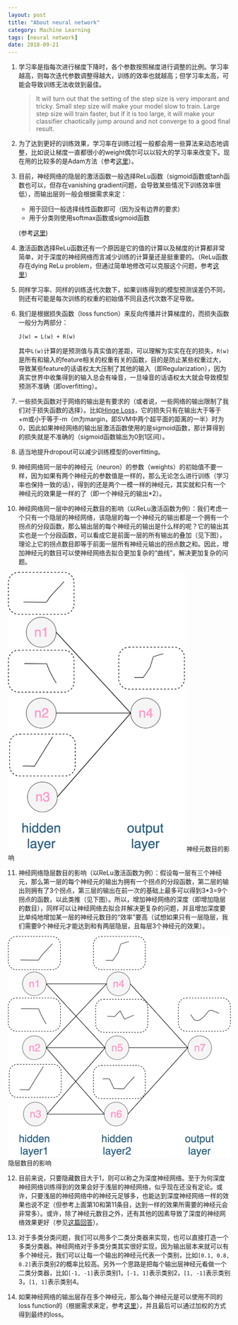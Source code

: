 ```yaml
---
layout: post
title: "About neural network"
category: Machine Learning
tags: [neural network]
date: 2018-09-21
---
```


1. 学习率是指每次进行梯度下降时，各个参数按照梯度进行调整的比例。学习率越高，则每次迭代参数调整得越大，训练的效率也就越高；但学习率太高，可能会导致训练无法收敛到最佳。

   > It will turn out that the setting of the step size is very imporant and tricky. Small step size will make your model slow to train. Large step size will train faster, but if it is too large, it will make your classifier chaotically jump around and not converge to a good final result.

2. 为了达到更好的训练效果，学习率在训练过程一般都会用一些算法来动态地调整，比如说让梯度一直都很小的weight偶尔可以以较大的学习率来改变下。现在用的比较多的是Adam方法（参考[这里](https://medium.com/@gauravksinghCS/adaptive-learning-rate-methods-e6e00dcbae5e)）。

3. 目前，神经网络的隐层的激活函数一般选择ReLu函数（sigmoid函数或tanh函数也可以，但存在vanishing gradient问题，会导致某些情况下训练效率很低），而输出层则一般会根据需求来定：

   - 用于回归一般选择线性函数即可（因为没有边界的要求）
   - 用于分类则使用softmax函数或sigmoid函数

   (参考[这里](https://stats.stackexchange.com/questions/218542/which-activation-function-for-output-layer))

4. 激活函数选择ReLu函数还有一个原因是它的值的计算以及梯度的计算都非常简单，对于深度的神经网络而言减少训练的计算量还是挺重要的。（ReLu函数存在dying ReLu problem，但通过简单地修改可以克服这个问题，参考[这里](https://medium.com/the-theory-of-everything/understanding-activation-functions-in-neural-networks-9491262884e0)）

5. 同样学习率、同样的训练迭代次数下，如果训练得到的模型预测误差仍不同，则还有可能是每次训练的权重的初始值不同且迭代次数不足导致。

6. 我们是根据损失函数（loss function）来反向传播并计算梯度的，而损失函数一般分为两部分：

   ```
   J(w) = L(w) + R(w)
   ```

   其中`L(w)`计算的是预测值与真实值的差距，可以理解为实实在在的损失，`R(w)`是所有和输入的feature相关的权重有关的函数，目的是防止某些权重过大，导致某些feature的话语权太大压制了其他的输入（即Regularization），因为真实世界中收集得到的输入总会有噪音，一旦噪音的话语权太大就会导致模型预测不准确（即overfitting）。

7. 一些损失函数对于网络的输出是有要求的（或者说，一些网络的输出限制了我们对于损失函数的选择）。比如[Hinge Loss](https://en.wikipedia.org/wiki/Hinge_loss)，它的损失只有在输出大于等于+m或小于等于-m（m为margin，即SVM中两个超平面的距离的一半）时为0，因此如果神经网络的输出层激活函数使用的是sigmoid函数，那计算得到的损失就是不准确的（sigmoid函数输出为0到1区间）。

8. 适当地提升dropout可以减少训练模型的overfitting。
   <!--break-->

9. 神经网络同一层中的神经元（neuron）的参数（weights）的初始值不要一样，因为如果有两个神经元的参数值是一样的，那么无论怎么进行训练（学习率也保持一致的话），得到的还是两个一模一样的神经元，其实就和只有一个神经元的效果是一样的了（即一个神经元的输出*2）。

10. 神经网络同一层中的神经元数目的影响（以ReLu激活函数为例）：我们考虑一个只有一个隐层的神经网络，该隐层的每一个神经元的输出都是一个拥有一个拐点的分段函数，那么输出层的每个神经元的输出是什么样的呢？它的输出其实也是一个分段函数，可以看成它是前面一层的所有输出的叠加（见下图），理论上它的拐点数目即等于前面一层所有神经元输出的拐点数之和。因此，增加神经元的数目可以使神经网络去拟合更加复杂的“曲线”，解决更加复杂的问题。
   <img title="2018-03-30-About-neural-network.png" src="/images/2018-03-30-About-neural-network.png" width="400" />
   <span class="caption">神经元数目的影响</span>

11. 神经网络隐层数目的影响（以ReLu激活函数为例）：假设每一层有三个神经元，那么第一层的每个神经元的输出为拥有一个拐点的分段函数，第二层的输出则拥有了3个拐点，第三层的输出在前一次的基础上最多可以得到3*3=9个拐点的函数，以此类推（见下图）。所以，增加神经网络的深度（即增加隐层的数目），同样可以让神经网络去拟合并解决更复杂的问题，并且增加深度要比单纯地增加某一层的神经元数目的“效率”要高（试想如果只有一层隐层，我们需要9个神经元才能达到和有两层隐层，且每层3个神经元的效果）。
   <img title="2018-03-30-About-neural-network-1.png" src="/images/2018-03-30-About-neural-network-1.png" width="942" />
   <span class="caption">隐层数目的影响</span>

12. 目前来说，只要隐藏数目大于1，则可以称之为深度神经网络。至于为何深度神经网络训练得到的效果会好于浅层的神经网络，似乎现在还没有定论。或许，只要浅层的神经网络中的神经元足够多，也能达到深度神经网络一样的效果也说不定（但参考上面第10和第11条目，达到一样的效果所需要的神经元会非常多）。或许，除了神经元数目之外，还有其他的因素导致了深度的神经网络效果更好（参见[这篇回答](https://stats.stackexchange.com/questions/182734/what-is-the-difference-between-a-neural-network-and-a-deep-neural-network-and-w)）。

13. 对于多类分类问题，我们可以用多个二类分类器来实现，也可以直接打造一个多类分类器。神经网络对于多类分类其实很好实现，因为输出层本来就可以有多个神经元，我们可以让每一个输出的神经元代表一个类别，比如`[0.1, 0.8, 0.2]`表示类别2的概率比较高。另外一个思路是把每个输出层神经元看做一个二类分类器，比如`[-1, -1]`表示类别1，`[-1, 1]`表示类别2，`[1, -1]`表示类别3，`[1, 1]`表示类别4。

14. 如果神经网络的输出层存在多个神经元，那么每个神经元是可以使用不同的loss function的（根据需求来定，参考[这里](https://www.depends-on-the-definition.com/guide-to-multi-label-classification-with-neural-networks/)），并且最后可以通过加权的方式得到最终的loss。